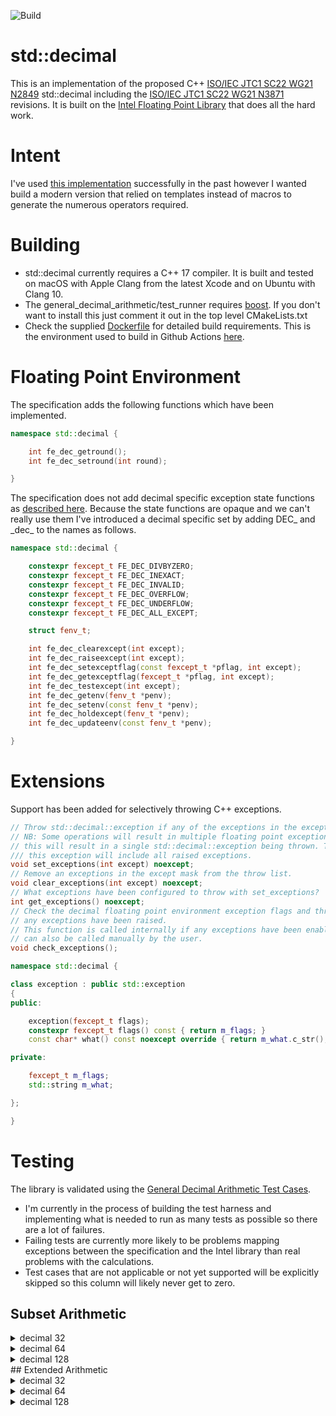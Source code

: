 ![Build](https://github.com/GaryHughes/stddecimal/workflows/Build/badge.svg)


# std::decimal

This is an implementation of the proposed C++ [ISO/IEC JTC1 SC22 WG21 N2849](http://www.open-std.org/JTC1/SC22/WG21/docs/papers/2009/n2849.pdf) std::decimal including the [ISO/IEC JTC1 SC22 WG21 N3871](http://open-std.org/JTC1/SC22/WG21/docs/papers/2014/n3871.html) revisions. It is built on the [Intel Floating Point Library](https://software.intel.com/content/www/us/en/develop/articles/pre-release-license-agreement-for-intel-decimal-floating-point-math-library.html) that does all the hard work.

# Intent

I've used [this implementation](https://sourceforge.net/p/stddecimal/code/HEAD/tree/trunk/) successfully in the past however I wanted build a modern version that relied on templates instead of macros to generate the numerous operators required.

# Building

* std::decimal currently requires a C++ 17 compiler. It is built and tested on macOS with Apple Clang from the latest Xcode and on Ubuntu with Clang 10.
* The general_decimal_arithmetic/test_runner requires [boost](https://boost.org). If you don't want to install this just comment it out in the top level CMakeLists.txt
* Check the supplied [Dockerfile](https://github.com/GaryHughes/stddecimal/blob/main/Dockerfile) for detailed build requirements. This is the environment used to build in Github Actions [here](https://github.com/GaryHughes/stddecimal/actions?query=workflow%3ABuild).
# Floating Point Environment

The specification adds the following functions which have been implemented.

```c++
namespace std::decimal {

    int fe_dec_getround();
    int fe_dec_setround(int round);  

}
```

The specification does not add decimal specific exception state functions as [described here](https://en.cppreference.com/w/cpp/numeric/fenv). Because the state functions are opaque and we can't really use them I've introduced a decimal specific set by adding DEC\_ and \_dec\_ to the names as follows.

```c++
namespace std::decimal {

    constexpr fexcept_t FE_DEC_DIVBYZERO;
    constexpr fexcept_t FE_DEC_INEXACT;
    constexpr fexcept_t FE_DEC_INVALID;
    constexpr fexcept_t FE_DEC_OVERFLOW;
    constexpr fexcept_t FE_DEC_UNDERFLOW;
    constexpr fexcept_t FE_DEC_ALL_EXCEPT;

    struct fenv_t;

    int fe_dec_clearexcept(int except);
    int fe_dec_raiseexcept(int except);
    int fe_dec_setexceptflag(const fexcept_t *pflag, int except);
    int fe_dec_getexceptflag(fexcept_t *pflag, int except);
    int fe_dec_testexcept(int except);
    int fe_dec_getenv(fenv_t *penv);
    int fe_dec_setenv(const fenv_t *penv);
    int fe_dec_holdexcept(fenv_t *penv);
    int fe_dec_updateenv(const fenv_t *penv);

}
```

# Extensions

Support has been added for selectively throwing C++ exceptions.

```c++
// Throw std::decimal::exception if any of the exceptions in the except mask are raised.
// NB: Some operations will result in multiple floating point exceptions being raised and
// this will result in a single std::decimal::exception being thrown. The flags property of
/// this exception will include all raised exceptions.
void set_exceptions(int except) noexcept;
// Remove an exceptions in the except mask from the throw list.
void clear_exceptions(int except) noexcept;
// What exceptions have been configured to throw with set_exceptions?
int get_exceptions() noexcept;
// Check the decimal floating point environment exception flags and throw a std:decimal::exception if
// any exceptions have been raised.
// This function is called internally if any exceptions have been enabled with set_exceptions but it
// can also be called manually by the user.
void check_exceptions();
```



```c++
namespace std::decimal {

class exception : public std::exception
{
public:

    exception(fexcept_t flags);
    constexpr fexcept_t flags() const { return m_flags; }
    const char* what() const noexcept override { return m_what.c_str(); }

private:

    fexcept_t m_flags;
    std::string m_what;

};

}

```

# Testing

The library is validated using the [General Decimal Arithmetic Test Cases](http://speleotrove.com/decimal/dectest.html).

* I'm currently in the process of building the test harness and implementing what is needed to run as many tests as possible so there are a lot of failures.
* Failing tests are currently more likely to be problems mapping exceptions between the specification and the Intel library than real problems with the calculations.
* Test cases that are not applicable or not yet supported will be explicitly skipped so this column will likely never get to zero.

## Subset Arithmetic
<details>
<summary>decimal 32</summary>

|Type|Operation|Passed|Failed|Skipped|
|:---|:--------|:----:|:----:|:-----:|
decimal32|abs|46|0|13|
decimal32|add|173|9|210|
decimal32|base|0|0|772|
decimal32|compare|343|0|70|
decimal32|comparetotal|0|0|455|
decimal32|divide|95|1|94|
decimal32|divideint|0|0|173|
decimal32|exp|69|33|217|
decimal32|fma|2|7|0|
decimal32|inexact|31|3|86|
decimal32|ln|77|25|211|
decimal32|log10|59|44|210|
decimal32|max|29|2|36|
decimal32|min|29|2|36|
decimal32|minus|32|0|13|
decimal32|multiply|74|0|118|
decimal32|plus|51|0|13|
decimal32|power|125|9|125|
decimal32|quantize|221|142|65|
decimal32|randombound32|0|0|2400|
decimal32|randoms|0|0|4000|
decimal32|reduce|0|0|106|
decimal32|remainder|154|25|70|
decimal32|remaindernear|0|0|263|
decimal32|rescale|0|0|203|
decimal32|rounding|511|217|0|
decimal32|samequantum|64|0|0|
decimal32|squareroot|2765|0|52|
decimal32|subtract|203|22|294|
decimal32|testall|0|0|0|
decimal32|tointegral|0|0|70|
decimal32|trim|0|0|93|
decimal32| |5153|541|10468|

</details>
<details>
<summary>decimal 64</summary>

|Type|Operation|Passed|Failed|Skipped|
|:---|:--------|:----:|:----:|:-----:|
decimal64|abs|55|3|1|
decimal64|add|219|139|34|
decimal64|base|0|0|772|
decimal64|compare|393|0|20|
decimal64|comparetotal|0|0|455|
decimal64|divide|134|10|46|
decimal64|divideint|0|0|173|
decimal64|exp|134|34|151|
decimal64|fma|2|7|0|
decimal64|inexact|67|46|7|
decimal64|ln|163|30|120|
decimal64|log10|134|47|132|
decimal64|max|59|8|0|
decimal64|min|59|8|0|
decimal64|minus|41|3|1|
decimal64|multiply|100|20|72|
decimal64|plus|60|3|1|
decimal64|power|168|58|33|
decimal64|quantize|233|157|38|
decimal64|randombound32|0|0|2400|
decimal64|randoms|989|502|2509|
decimal64|reduce|0|0|106|
decimal64|remainder|179|44|26|
decimal64|remaindernear|0|0|263|
decimal64|rescale|0|0|203|
decimal64|rounding|224|504|0|
decimal64|samequantum|64|0|0|
decimal64|squareroot|2808|2|7|
decimal64|subtract|295|216|8|
decimal64|testall|0|0|0|
decimal64|tointegral|0|0|70|
decimal64|trim|0|0|93|
decimal64| |6580|1841|7741|

</details>
<details>
<summary>decimal 128</summary>

|Type|Operation|Passed|Failed|Skipped|
|:---|:--------|:----:|:----:|:-----:|
decimal128|abs|55|3|1|
decimal128|add|214|156|22|
decimal128|base|0|0|772|
decimal128|compare|407|0|6|
decimal128|comparetotal|0|0|455|
decimal128|divide|135|10|45|
decimal128|divideint|0|0|173|
decimal128|exp|206|36|77|
decimal128|fma|2|7|0|
decimal128|inexact|50|63|7|
decimal128|ln|225|36|52|
decimal128|log10|208|46|59|
decimal128|max|59|8|0|
decimal128|min|59|8|0|
decimal128|minus|41|3|1|
decimal128|multiply|98|23|71|
decimal128|plus|60|3|1|
decimal128|power|169|59|31|
decimal128|quantize|241|175|12|
decimal128|randombound32|1812|273|315|
decimal128|randoms|815|715|2470|
decimal128|reduce|0|0|106|
decimal128|remainder|180|44|25|
decimal128|remaindernear|0|0|263|
decimal128|rescale|0|0|203|
decimal128|rounding|210|518|0|
decimal128|samequantum|64|0|0|
decimal128|squareroot|2815|2|0|
decimal128|subtract|261|250|8|
decimal128|testall|0|0|0|
decimal128|tointegral|0|0|70|
decimal128|trim|0|0|93|
decimal128| |8386|2438|5338|

</details>
## Extended Arithmetic
<details>
<summary>decimal 32</summary>

|Type|Operation|Passed|Failed|Skipped|
|:---|:--------|:----:|:----:|:-----:|
decimal32|abs|54|0|35|
decimal32|add|845|55|1200|
decimal32|and|0|0|279|
decimal32|base|0|0|1168|
decimal32|clamp|0|0|132|
decimal32|class|0|0|84|
decimal32|compare|449|0|190|
decimal32|comparesig|0|0|625|
decimal32|comparetotal|0|0|670|
decimal32|comparetotmag|0|0|664|
decimal32|copy|0|0|43|
decimal32|copyabs|0|0|43|
decimal32|copynegate|0|0|43|
decimal32|copysign|0|0|111|
decimal32|ddAbs|0|0|75|
decimal32|ddAdd|0|0|1091|
decimal32|ddAnd|0|0|287|
decimal32|ddBase|0|0|945|
decimal32|ddCanonical|0|0|230|
decimal32|ddClass|0|0|42|
decimal32|ddCompare|0|0|649|
decimal32|ddCompareSig|0|0|559|
decimal32|ddCompareTotal|0|0|613|
decimal32|ddCompareTotalMag|0|0|613|
decimal32|ddCopy|0|0|43|
decimal32|ddCopyAbs|0|0|43|
decimal32|ddCopyNegate|0|0|43|
decimal32|ddCopySign|0|0|107|
decimal32|ddDivide|0|0|717|
decimal32|ddDivideInt|0|0|373|
decimal32|ddEncode|0|0|376|
decimal32|ddFMA|0|0|1378|
decimal32|ddInvert|0|0|151|
decimal32|ddLogB|0|0|108|
decimal32|ddMax|0|0|256|
decimal32|ddMaxMag|0|0|242|
decimal32|ddMin|0|0|247|
decimal32|ddMinMag|0|0|233|
decimal32|ddMinus|0|0|43|
decimal32|ddMultiply|0|0|446|
decimal32|ddNextMinus|0|0|84|
decimal32|ddNextPlus|0|0|84|
decimal32|ddNextToward|0|0|304|
decimal32|ddOr|0|0|237|
decimal32|ddPlus|0|0|43|
decimal32|ddQuantize|0|0|683|
decimal32|ddReduce|0|0|134|
decimal32|ddRemainder|0|0|505|
decimal32|ddRemainderNear|0|0|529|
decimal32|ddRotate|0|0|212|
decimal32|ddSameQuantum|0|0|333|
decimal32|ddScaleB|0|0|184|
decimal32|ddShift|0|0|212|
decimal32|ddSubtract|0|0|516|
decimal32|ddToIntegral|0|0|178|
decimal32|ddXor|0|0|278|
decimal32|decDouble|0|0|0|
decimal32|decQuad|0|0|0|
decimal32|decSingle|0|0|0|
decimal32|divide|453|4|174|
decimal32|divideint|0|0|389|
decimal32|dqAbs|0|0|75|
decimal32|dqAdd|0|0|1012|
decimal32|dqAnd|0|0|357|
decimal32|dqBase|0|0|926|
decimal32|dqCanonical|0|0|244|
decimal32|dqClass|0|0|42|
decimal32|dqCompare|0|0|659|
decimal32|dqCompareSig|0|0|559|
decimal32|dqCompareTotal|0|0|613|
decimal32|dqCompareTotalMag|0|0|613|
decimal32|dqCopy|0|0|43|
decimal32|dqCopyAbs|0|0|43|
decimal32|dqCopyNegate|0|0|43|
decimal32|dqCopySign|0|0|107|
decimal32|dqDivide|0|0|688|
decimal32|dqDivideInt|0|0|374|
decimal32|dqEncode|0|0|368|
decimal32|dqFMA|0|0|1451|
decimal32|dqInvert|0|0|193|
decimal32|dqLogB|0|0|109|
decimal32|dqMax|0|0|256|
decimal32|dqMaxMag|0|0|242|
decimal32|dqMin|0|0|247|
decimal32|dqMinMag|0|0|233|
decimal32|dqMinus|0|0|43|
decimal32|dqMultiply|0|0|473|
decimal32|dqNextMinus|0|0|84|
decimal32|dqNextPlus|0|0|84|
decimal32|dqNextToward|0|0|304|
decimal32|dqOr|0|0|341|
decimal32|dqPlus|0|0|43|
decimal32|dqQuantize|0|0|686|
decimal32|dqReduce|0|0|134|
decimal32|dqRemainder|0|0|500|
decimal32|dqRemainderNear|0|0|530|
decimal32|dqRotate|0|0|248|
decimal32|dqSameQuantum|0|0|333|
decimal32|dqScaleB|0|0|202|
decimal32|dqShift|0|0|248|
decimal32|dqSubtract|0|0|520|
decimal32|dqToIntegral|0|0|178|
decimal32|dqXor|0|0|348|
decimal32|dsBase|0|0|907|
decimal32|dsEncode|0|0|268|
decimal32|exp|94|42|304|
decimal32|fma|1158|68|1386|
decimal32|inexact|49|17|86|
decimal32|invert|0|0|128|
decimal32|ln|110|47|257|
decimal32|log10|62|94|233|
decimal32|logb|0|0|128|
decimal32|max|231|8|88|
decimal32|maxmag|0|0|312|
decimal32|min|221|8|88|
decimal32|minmag|0|0|303|
decimal32|minus|77|0|36|
decimal32|multiply|279|13|229|
decimal32|nextminus|0|0|104|
decimal32|nextplus|0|0|106|
decimal32|nexttoward|0|0|341|
decimal32|or|0|0|276|
decimal32|plus|77|0|45|
decimal32|power|508|29|670|
decimal32|powersqrt|2791|4|61|
decimal32|quantize|283|291|201|
decimal32|randombound32|0|0|2400|
decimal32|randoms|0|0|4000|
decimal32|reduce|0|0|168|
decimal32|remainder|378|39|100|
decimal32|remaindernear|0|0|446|
decimal32|rescale|0|0|617|
decimal32|rotate|0|0|195|
decimal32|rounding|714|248|68|
decimal32|samequantum|301|0|32|
decimal32|scaleb|0|0|155|
decimal32|shift|0|0|200|
decimal32|squareroot|3098|284|204|
decimal32|subtract|310|15|356|
decimal32|testall|0|0|0|
decimal32|tointegral|0|0|168|
decimal32|tointegralx|0|0|180|
decimal32|trim|0|0|110|
decimal32|xor|0|0|277|
decimal32| |12542|1266|51305|

</details>
<details>
<summary>decimal 64</summary>

|Type|Operation|Passed|Failed|Skipped|
|:---|:--------|:----:|:----:|:-----:|
decimal64|abs|63|3|23|
decimal64|add|1563|273|264|
decimal64|and|0|0|279|
decimal64|base|0|0|1168|
decimal64|clamp|0|0|132|
decimal64|class|0|0|84|
decimal64|compare|517|0|122|
decimal64|comparesig|0|0|625|
decimal64|comparetotal|0|0|670|
decimal64|comparetotmag|0|0|664|
decimal64|copy|0|0|43|
decimal64|copyabs|0|0|43|
decimal64|copynegate|0|0|43|
decimal64|copysign|0|0|111|
decimal64|ddAbs|0|0|75|
decimal64|ddAdd|0|0|1091|
decimal64|ddAnd|0|0|287|
decimal64|ddBase|0|0|945|
decimal64|ddCanonical|0|0|230|
decimal64|ddClass|0|0|42|
decimal64|ddCompare|0|0|649|
decimal64|ddCompareSig|0|0|559|
decimal64|ddCompareTotal|0|0|613|
decimal64|ddCompareTotalMag|0|0|613|
decimal64|ddCopy|0|0|43|
decimal64|ddCopyAbs|0|0|43|
decimal64|ddCopyNegate|0|0|43|
decimal64|ddCopySign|0|0|107|
decimal64|ddDivide|0|0|717|
decimal64|ddDivideInt|0|0|373|
decimal64|ddEncode|0|0|376|
decimal64|ddFMA|0|0|1378|
decimal64|ddInvert|0|0|151|
decimal64|ddLogB|0|0|108|
decimal64|ddMax|0|0|256|
decimal64|ddMaxMag|0|0|242|
decimal64|ddMin|0|0|247|
decimal64|ddMinMag|0|0|233|
decimal64|ddMinus|0|0|43|
decimal64|ddMultiply|0|0|446|
decimal64|ddNextMinus|0|0|84|
decimal64|ddNextPlus|0|0|84|
decimal64|ddNextToward|0|0|304|
decimal64|ddOr|0|0|237|
decimal64|ddPlus|0|0|43|
decimal64|ddQuantize|0|0|683|
decimal64|ddReduce|0|0|134|
decimal64|ddRemainder|0|0|505|
decimal64|ddRemainderNear|0|0|529|
decimal64|ddRotate|0|0|212|
decimal64|ddSameQuantum|0|0|333|
decimal64|ddScaleB|0|0|184|
decimal64|ddShift|0|0|212|
decimal64|ddSubtract|0|0|516|
decimal64|ddToIntegral|0|0|178|
decimal64|ddXor|0|0|278|
decimal64|decDouble|0|0|0|
decimal64|decQuad|0|0|0|
decimal64|decSingle|0|0|0|
decimal64|divide|515|14|102|
decimal64|divideint|0|0|389|
decimal64|dqAbs|0|0|75|
decimal64|dqAdd|0|0|1012|
decimal64|dqAnd|0|0|357|
decimal64|dqBase|0|0|926|
decimal64|dqCanonical|0|0|244|
decimal64|dqClass|0|0|42|
decimal64|dqCompare|0|0|659|
decimal64|dqCompareSig|0|0|559|
decimal64|dqCompareTotal|0|0|613|
decimal64|dqCompareTotalMag|0|0|613|
decimal64|dqCopy|0|0|43|
decimal64|dqCopyAbs|0|0|43|
decimal64|dqCopyNegate|0|0|43|
decimal64|dqCopySign|0|0|107|
decimal64|dqDivide|0|0|688|
decimal64|dqDivideInt|0|0|374|
decimal64|dqEncode|0|0|368|
decimal64|dqFMA|0|0|1451|
decimal64|dqInvert|0|0|193|
decimal64|dqLogB|0|0|109|
decimal64|dqMax|0|0|256|
decimal64|dqMaxMag|0|0|242|
decimal64|dqMin|0|0|247|
decimal64|dqMinMag|0|0|233|
decimal64|dqMinus|0|0|43|
decimal64|dqMultiply|0|0|473|
decimal64|dqNextMinus|0|0|84|
decimal64|dqNextPlus|0|0|84|
decimal64|dqNextToward|0|0|304|
decimal64|dqOr|0|0|341|
decimal64|dqPlus|0|0|43|
decimal64|dqQuantize|0|0|686|
decimal64|dqReduce|0|0|134|
decimal64|dqRemainder|0|0|500|
decimal64|dqRemainderNear|0|0|530|
decimal64|dqRotate|0|0|248|
decimal64|dqSameQuantum|0|0|333|
decimal64|dqScaleB|0|0|202|
decimal64|dqShift|0|0|248|
decimal64|dqSubtract|0|0|520|
decimal64|dqToIntegral|0|0|178|
decimal64|dqXor|0|0|348|
decimal64|dsBase|0|0|907|
decimal64|dsEncode|0|0|268|
decimal64|exp|221|48|171|
decimal64|fma|1904|288|420|
decimal64|inexact|85|60|7|
decimal64|invert|0|0|128|
decimal64|ln|207|52|155|
decimal64|log10|157|98|134|
decimal64|logb|0|0|128|
decimal64|max|261|14|52|
decimal64|maxmag|0|0|312|
decimal64|min|251|14|52|
decimal64|minmag|0|0|303|
decimal64|minus|86|3|24|
decimal64|multiply|298|29|194|
decimal64|nextminus|0|0|104|
decimal64|nextplus|0|0|106|
decimal64|nexttoward|0|0|341|
decimal64|or|0|0|276|
decimal64|plus|91|3|28|
decimal64|power|767|65|375|
decimal64|powersqrt|2840|9|7|
decimal64|quantize|296|322|157|
decimal64|randombound32|0|0|2400|
decimal64|randoms|1004|469|2527|
decimal64|reduce|0|0|168|
decimal64|remainder|411|59|47|
decimal64|remaindernear|0|0|446|
decimal64|rescale|0|0|617|
decimal64|rotate|0|0|195|
decimal64|rounding|346|616|68|
decimal64|samequantum|301|0|32|
decimal64|scaleb|0|0|155|
decimal64|shift|0|0|200|
decimal64|squareroot|3217|309|60|
decimal64|subtract|476|154|51|
decimal64|testall|0|0|0|
decimal64|tointegral|0|0|168|
decimal64|tointegralx|0|0|180|
decimal64|trim|0|0|110|
decimal64|xor|0|0|277|
decimal64| |15877|2902|46334|

</details>
<details>
<summary>decimal 128</summary>

|Type|Operation|Passed|Failed|Skipped|
|:---|:--------|:----:|:----:|:-----:|
decimal128|abs|73|15|1|
decimal128|add|1265|798|37|
decimal128|and|0|0|279|
decimal128|base|0|0|1168|
decimal128|clamp|0|0|132|
decimal128|class|0|0|84|
decimal128|compare|546|0|93|
decimal128|comparesig|0|0|625|
decimal128|comparetotal|0|0|670|
decimal128|comparetotmag|0|0|664|
decimal128|copy|0|0|43|
decimal128|copyabs|0|0|43|
decimal128|copynegate|0|0|43|
decimal128|copysign|0|0|111|
decimal128|ddAbs|0|0|75|
decimal128|ddAdd|0|0|1091|
decimal128|ddAnd|0|0|287|
decimal128|ddBase|0|0|945|
decimal128|ddCanonical|0|0|230|
decimal128|ddClass|0|0|42|
decimal128|ddCompare|0|0|649|
decimal128|ddCompareSig|0|0|559|
decimal128|ddCompareTotal|0|0|613|
decimal128|ddCompareTotalMag|0|0|613|
decimal128|ddCopy|0|0|43|
decimal128|ddCopyAbs|0|0|43|
decimal128|ddCopyNegate|0|0|43|
decimal128|ddCopySign|0|0|107|
decimal128|ddDivide|0|0|717|
decimal128|ddDivideInt|0|0|373|
decimal128|ddEncode|0|0|376|
decimal128|ddFMA|0|0|1378|
decimal128|ddInvert|0|0|151|
decimal128|ddLogB|0|0|108|
decimal128|ddMax|0|0|256|
decimal128|ddMaxMag|0|0|242|
decimal128|ddMin|0|0|247|
decimal128|ddMinMag|0|0|233|
decimal128|ddMinus|0|0|43|
decimal128|ddMultiply|0|0|446|
decimal128|ddNextMinus|0|0|84|
decimal128|ddNextPlus|0|0|84|
decimal128|ddNextToward|0|0|304|
decimal128|ddOr|0|0|237|
decimal128|ddPlus|0|0|43|
decimal128|ddQuantize|0|0|683|
decimal128|ddReduce|0|0|134|
decimal128|ddRemainder|0|0|505|
decimal128|ddRemainderNear|0|0|529|
decimal128|ddRotate|0|0|212|
decimal128|ddSameQuantum|0|0|333|
decimal128|ddScaleB|0|0|184|
decimal128|ddShift|0|0|212|
decimal128|ddSubtract|0|0|516|
decimal128|ddToIntegral|0|0|178|
decimal128|ddXor|0|0|278|
decimal128|decDouble|0|0|0|
decimal128|decQuad|0|0|0|
decimal128|decSingle|0|0|0|
decimal128|divide|554|15|62|
decimal128|divideint|0|0|389|
decimal128|dqAbs|0|0|75|
decimal128|dqAdd|0|0|1012|
decimal128|dqAnd|0|0|357|
decimal128|dqBase|0|0|926|
decimal128|dqCanonical|0|0|244|
decimal128|dqClass|0|0|42|
decimal128|dqCompare|0|0|659|
decimal128|dqCompareSig|0|0|559|
decimal128|dqCompareTotal|0|0|613|
decimal128|dqCompareTotalMag|0|0|613|
decimal128|dqCopy|0|0|43|
decimal128|dqCopyAbs|0|0|43|
decimal128|dqCopyNegate|0|0|43|
decimal128|dqCopySign|0|0|107|
decimal128|dqDivide|0|0|688|
decimal128|dqDivideInt|0|0|374|
decimal128|dqEncode|0|0|368|
decimal128|dqFMA|0|0|1451|
decimal128|dqInvert|0|0|193|
decimal128|dqLogB|0|0|109|
decimal128|dqMax|0|0|256|
decimal128|dqMaxMag|0|0|242|
decimal128|dqMin|0|0|247|
decimal128|dqMinMag|0|0|233|
decimal128|dqMinus|0|0|43|
decimal128|dqMultiply|0|0|473|
decimal128|dqNextMinus|0|0|84|
decimal128|dqNextPlus|0|0|84|
decimal128|dqNextToward|0|0|304|
decimal128|dqOr|0|0|341|
decimal128|dqPlus|0|0|43|
decimal128|dqQuantize|0|0|686|
decimal128|dqReduce|0|0|134|
decimal128|dqRemainder|0|0|500|
decimal128|dqRemainderNear|0|0|530|
decimal128|dqRotate|0|0|248|
decimal128|dqSameQuantum|0|0|333|
decimal128|dqScaleB|0|0|202|
decimal128|dqShift|0|0|248|
decimal128|dqSubtract|0|0|520|
decimal128|dqToIntegral|0|0|178|
decimal128|dqXor|0|0|348|
decimal128|dsBase|0|0|907|
decimal128|dsEncode|0|0|268|
decimal128|exp|286|69|85|
decimal128|fma|1651|855|106|
decimal128|inexact|68|77|7|
decimal128|invert|0|0|128|
decimal128|ln|270|70|74|
decimal128|log10|231|99|59|
decimal128|logb|0|0|128|
decimal128|max|277|20|30|
decimal128|maxmag|0|0|312|
decimal128|min|267|20|30|
decimal128|minmag|0|0|303|
decimal128|minus|96|15|2|
decimal128|multiply|345|70|106|
decimal128|nextminus|0|0|104|
decimal128|nextplus|0|0|106|
decimal128|nexttoward|0|0|341|
decimal128|or|0|0|276|
decimal128|plus|101|19|2|
decimal128|power|901|123|183|
decimal128|powersqrt|2847|9|0|
decimal128|quantize|340|383|52|
decimal128|randombound32|1848|186|366|
decimal128|randoms|830|682|2488|
decimal128|reduce|0|0|168|
decimal128|remainder|424|59|34|
decimal128|remaindernear|0|0|446|
decimal128|rescale|0|0|617|
decimal128|rotate|0|0|195|
decimal128|rounding|330|632|68|
decimal128|samequantum|333|0|0|
decimal128|scaleb|0|0|155|
decimal128|shift|0|0|200|
decimal128|squareroot|3224|339|23|
decimal128|subtract|457|206|18|
decimal128|testall|0|0|0|
decimal128|tointegral|0|0|168|
decimal128|tointegralx|0|0|180|
decimal128|trim|0|0|110|
decimal128|xor|0|0|277|
decimal128| |17564|4761|42788|

</details>
